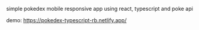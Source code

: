 simple pokedex mobile responsive app using react, typescript and poke api

demo: https://pokedex-typescript-rb.netlify.app/
